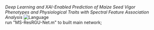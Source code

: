 *Deep Learning and XAI-Enabled Prediction of Maize Seed Vigor Phenotypes and Physiological Traits with Spectral Feature Association Analysis*
![Language](https://img.shields.io/badge/language-MATLAB2024A-brightgreen)  
run "MS-ResRGU-Net.m" to built main network;
